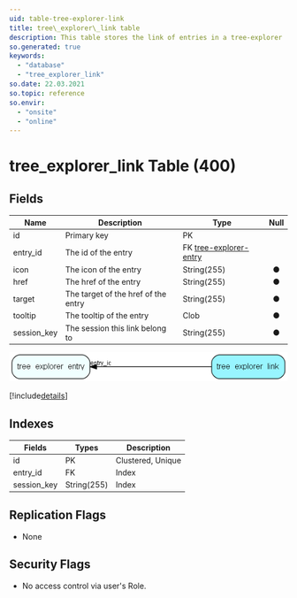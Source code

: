 ```yaml
---
uid: table-tree-explorer-link
title: tree\_explorer\_link table
description: This table stores the link of entries in a tree-explorer
so.generated: true
keywords:
  - "database"
  - "tree_explorer_link"
so.date: 22.03.2021
so.topic: reference
so.envir:
  - "onsite"
  - "online"
---
```


# tree\_explorer\_link Table (400)

## Fields

| Name | Description | Type | Null |
|------|-------------|------|:----:|
|id|Primary key|PK| |
|entry\_id|The id of the entry|FK [tree-explorer-entry](tree-explorer-entry.md)| |
|icon|The icon of the entry|String(255)|&#x25CF;|
|href|The href of the entry|String(255)|&#x25CF;|
|target|The target of the href of the entry|String(255)|&#x25CF;|
|tooltip|The tooltip of the entry|Clob|&#x25CF;|
|session\_key|The session this link belong to|String(255)|&#x25CF;|


![tree_explorer_link table relationship diagram](./media/tree_explorer_link.png)

[!include[details](./includes/tree-explorer-link.md)]

## Indexes

| Fields | Types | Description |
|--------|-------|-------------|
|id |PK |Clustered, Unique |
|entry\_id |FK |Index |
|session\_key |String(255) |Index |

## Replication Flags

* None

## Security Flags

* No access control via user's Role.

